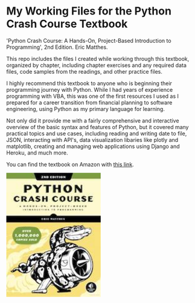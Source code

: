 # My Working Files for the Python Crash Course Textbook

'Python Crash Course: A Hands-On, Project-Based Introduction to Programming', 2nd Edition. Eric Matthes.

This repo includes the files I created while working through this textbook, organized by chapter, including
chapter exercises and any required data files, code samples from the readings, and other practice files.

I highly recommend this textbook to anyone who is beginning their programming journey with Python. While I
had years of experience programming with VBA, this was one of the first resources I used as I prepared for
a career transition from financial planning to software engineering, using Python as my primary language for learning.

Not only did it provide me with a fairly comprehensive and interactive overview of the basic syntax and features
of Python, but it covered many practical topics and use cases, including reading and writing date to file, JSON,
interacting with API's, data visualization libaries like plotly and matplotlib, creating and managing web
applications using Django and Heroku, and much more.

You can find the textbook on Amazon with <a href="https://www.amazon.com/Python-Crash-Course-2nd-Edition/dp/1593279280" target="_blank">this link</a>.

<a href="https://www.amazon.com/Python-Crash-Course-2nd-Edition/dp/1593279280" target="_blank"><img src="cover_image.jpeg" width="250" heigh="250"></a>
